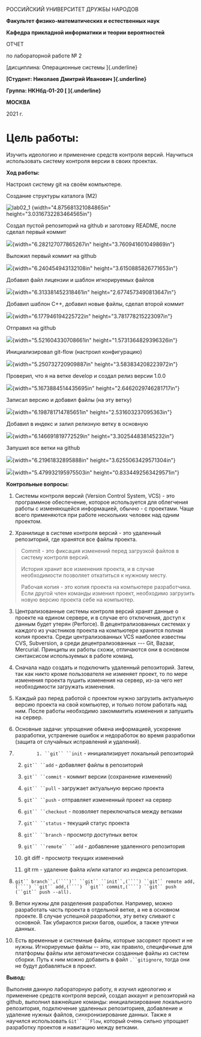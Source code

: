 РОССИЙСКИЙ УНИВЕРСИТЕТ ДРУЖБЫ НАРОДОВ

**Факультет физико-математических и естественных наук**

**Кафедра прикладной информатики и теории вероятностей**

ОТЧЕТ

по лабораторной работе № 2

[дисциплина: Операционные системы ]{.underline}

**[Студент: Николаев Дмитрий Иванович ]{.underline}**

**Группа: НКНбд-01-20 [ ]{.underline}**

**МОСКВА**

2021 г.

Цель работы:
============

Изучить идеологию и применение средств контроля версий. Научиться
использовать систему контроля версии в своих проектах.

**Ход работы:**

Настроил систему git на своём компьютере.

Создание структуры каталога (М2)

![lab02_1](https://user-images.githubusercontent.com/83004263/117708184-28c54000-b1d8-11eb-894f-fb0087cfa5dc.png)
{width="4.875681321084865in"
height="3.0316732283464565in"}

Создал пустой репозиторий на github и заготовку README, после сделал
первый коммит

![](media/image2.png){width="6.282127077865267in"
height="3.760941601049869in"}

Выложил первый коммит на github

![](media/image3.png){width="6.240454943132108in"
height="3.6150885826771653in"}

Добавил файл лицензии и шаблон игнорируемых файлов

![](media/image4.png){width="6.313381452318461in"
height="2.6774573490813647in"}

Добавил шаблон C++, добавил новые файлы, сделал второй коммит

![](media/image5.png){width="6.177946194225722in"
height="3.781778215223097in"}

Отправил на github

![](media/image6.png){width="5.521604330708661in"
height="1.5731364829396326in"}

Инициализировал git-flow (настроил конфигурацию)

![](media/image7.png){width="5.250732720909887in"
height="3.583834208223972in"}

Проверил, что я на ветке develop и создал релиз версии 1.0.0

![](media/image8.png){width="5.1673884514435695in"
height="2.6462029746281717in"}

Записал версию и добавил файлы (на эту ветку)

![](media/image9.png){width="6.198781714785651in"
height="2.531603237095363in"}

Добавил в индекс и залил релизную ветку в основную

![](media/image10.png){width="6.146691819772529in"
height="3.302544838145232in"}

Запушил все ветки на github

![](media/image11.png){width="6.21961832895888in"
height="3.6255063429571304in"}

![](media/image12.png){width="5.479932195975503in"
height="0.8334492563429571in"}

**Контрольные вопросы:**

1.  Системы контроля версий (Version Control System, VCS) - это
    программное обеспечение, которое используется для облегчения работы
    с изменяющейся информацией, обычно - с проектами. Чаще всего
    применяются при работе нескольких человек над одним проектом.

2.  Хранилище в системе контроля версий - это удаленный репозиторий, где
    хранятся все файлы проекта.

> Commit - это фиксация изменений перед загрузкой файлов в систему
> контроля версий.
>
> История хранит все изменения проекта, и в случае необходимости
> позволяет откатиться к нужному месту.
>
> Рабочая копия - это копия проекта на компьютере разработчика. Если
> другой член команды изменил проект, необходимо загрузить новую версию
> проекта себе на компьютер.

3.  Централизованные системы контроля версий хранят данные о проекте на
    едином сервере, и в случае его отключения, доступ к данным будет
    утерян (Perforce). В децентрализованных системах у каждого из
    участников проекта на компьютере хранится полная копия проекта.
    Среди централизованных VCS наиболее известны CVS, Subversion, а
    среди децентрализованных --- Git, Bazaar, Mercurial. Принципы их
    работы схожи, отличаются они в основном синтаксисом используемых в
    работе команд.

4.  Сначала надо создать и подключить удаленный репозиторий. Затем, так
    как никто кроме пользователя не изменяет проект, то по мере
    изменения проекта пушить изменения на сервер, из-за чего нет
    необходимости загружать изменения.

5.  Каждый раз перед работой с проектом нужно загрузить актуальную
    версию проекта на свой компьютер, и только потом работать над ним.
    После работы необходимо закоммитить изменения и запушить на сервер.

6.  Основные задачи: упрощение обмена информацией, ускорение разработки,
    устранение ошибок и недоработок во время разработки (защита от
    случайных исправлений и удалений).

7.  `        1. ``git`` ``init` - инициализирует локальный репозиторий

    2.  `git`` ``add` - добавляет файлы в репозиторий

    3.  `git`` ``commit` - коммит версии (сохранение изменений)

    4.  `git`` ``pull` - загружает актуальную версию проекта

    5.  `git`` ``push` - отправляет измененный проект на сервер

    6.  `git`` ``checkout` - позволяет переключаться между ветками

    7.  `git`` ``status` - текущий статус проекта

    8.  `git`` ``branch` - просмотр доступных веток

    9.  `git`` ``remote`` ``add` - добавление удаленного репозитория

    10. git diff - просмотр текущих изменений

    11. git rm - удаление файла и/или каталог из индекса репозитория.

8.  `git`` branch``,(````)`` ``git`` ``init``,(````) ``git`` remote add,(````) ``git`` add,(````) ``git`` commit,(````) ``git`` push (``git`` push --all).`

9.  Ветки нужны для разделения разработки. Например, можно разработать
    часть проекта в отдельной ветке, а не в основном проекте. В случае
    успешной разработки, эту ветку сливают с основной. Так убираются
    риски багов, ошибок, а также утечки данных.

10. Есть временные и системные файлы, которые засоряют проект и не
    нужны. Игнорируемые файлы -- это, как правило, специфичные для
    платформы файлы или автоматически созданные файлы из систем сборки.
    Путь к ним можно добавить в файл `.``gitignore`, тогда они не будут
    добавляться в проект.

**Вывод:**

Выполняя данную лабораторную работу, я изучил идеологию и применение
средств контроля версий, создал аккаунт и репозиторий на github,
выполнил важнейшие команды: инициализирование локального репозитория,
подключение удаленных репозиториев, добавление и удаление нужных файлов,
синхронизирование данных. Также я научился использовать `Git`` ``Flow`,
который очень сильно упрощает разработку проектов и навигацию между
ветками.
